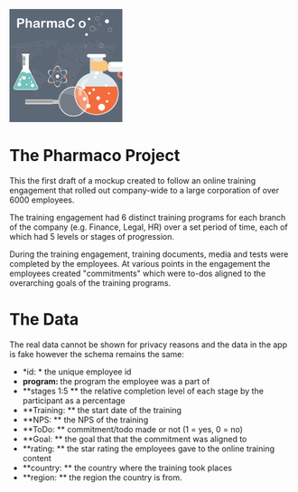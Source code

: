 <p align="left">
  <img src="/pharmaco2.jpg" width="200">
</p>

# The Pharmaco Project

This the first draft of a mockup created to follow an online training engagement that rolled out company-wide to a large corporation of over 6000 employees.

The training engagement had 6 distinct training programs for each branch of the company (e.g. Finance, Legal, HR) over a set period of time, each of which had 5 levels or stages of progression.

During the training engagement, training documents, media and tests were completed by the employees. At various points in the engagement the employees created "commitments" which were to-dos aligned to the overarching goals of the training programs.


# The Data

The real data cannot be shown for privacy reasons and the data in the app is fake however the schema remains the same:

* *id: * the unique employee id
* <b>program: </b> the program the employee was a part of
* **stages 1:5 ** the relative completion level of each stage by the participant as a percentage
* **Training: ** the start date of the training
* **NPS: ** the NPS of the training
* **ToDo: ** commitment/todo made or not (1 = yes, 0 = no)
* **Goal: ** the goal that that the commitment was aligned to
* **rating: ** the star rating the employees gave to the online training content
* **country: ** the country where the training took places
* **region: ** the region the country is from.
